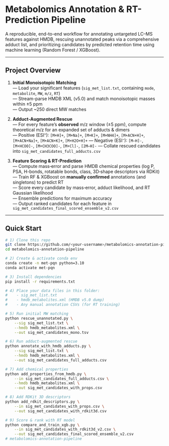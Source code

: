 # Metabolomics Annotation & RT-Prediction Pipeline

A reproducible, end-to-end workflow for annotating untargeted LC–MS features against HMDB, rescuing unannotated peaks via a comprehensive adduct list, and prioritizing candidates by predicted retention time using machine learning (Random Forest / XGBoost).

---

## Project Overview

1. **Initial Monoisotopic Matching**  
   — Load your significant features (`sig_met_list.txt`, containing `mode`, `metabolite`, `MW`, `m/z`, `RT`)  
   — Stream-parse HMDB XML (v5.0) and match monoisotopic masses within ±5 ppm  
   — Output ~250 direct MW matches

2. **Adduct-Augmented Rescue**  
   — For every feature’s **observed** m/z window (±5 ppm), compute theoretical m/z for an expanded set of adducts & dimers  
   — Positive (ESI⁺): `[M+H]+`, `[M+Na]+`, `[M+K]+`, `[M+NH4]+`,  `[M+ACN+H]+`, `[M+ACN+Na]+`, `[M+ACN+K]+`, `[M+H2O+H]+`
   — Negative (ESI⁻): `[M–H]-`, `[M+HCOO]-`, `[M+CH3COO]-`, `[M+Cl]-`, `[2M–H]-`
   — Collate rescued candidates into `sig_met_candidates_full_adducts.csv`

4. **Feature Scoring & RT-Prediction**  
   — Compute mass‐error and parse HMDB chemical properties (log P, PSA, H-bonds, rotatable bonds, class, 3D‐shape descriptors via RDKit)  
   — Train RF & XGBoost on **manually confirmed** annotations (and singletons) to predict RT  
   — Score every candidate by mass‐error, adduct likelihood, and RT Gaussian likelihood  
   — Ensemble predictions for maximum accuracy  
   — Output ranked candidates for each feature in `sig_met_candidates_final_scored_ensemble_v2.csv`

---

## Quick Start

```bash
# 1) Clone this repo
git clone https://github.com/<your-username>/metabolomics-annotation-pipeline.git
cd metabolomics-annotation-pipeline

# 2) Create & activate conda env
conda create -n met-pqn python=3.10
conda activate met-pqn

# 3) Install dependencies
pip install -r requirements.txt

# 4) Place your data files in this folder:
#    - sig_met_list.txt
#    - hmdb_metabolites.xml (HMDB v5.0 dump)
#    - Any manual annotation CSVs (for RT training)

# 5) Run initial MW matching
python rescue_unannotated.py \
    --sig sig_met_list.txt \
    --hmdb hmdb_metabolites.xml \
    --out sig_met_candidates_mono.tsv

# 6) Run adduct-augmented rescue
python annotate_with_hmdb_adducts.py \
    --sig sig_met_list.txt \
    --hmdb hmdb_metabolites.xml \
    --out sig_met_candidates_full_adducts.csv

# 7) Add chemical properties
python add_properties_from_hmdb.py \
    --in sig_met_candidates_full_adducts.csv \
    --hmdb hmdb_metabolites.xml \
    --out sig_met_candidates_with_props.csv

# 8) Add RDKit 3D descriptors
python add_rdkit_descriptors.py \
    --in sig_met_candidates_with_props.csv \
    --out sig_met_candidates_with_rdkit3d.csv

# 9) Score & rank with RT model
python compare_and_train_xgb.py \
    --in sig_met_candidates_with_rdkit3d_v2.csv \
    --out sig_met_candidates_final_scored_ensemble_v2.csv
# metabolomics-annotation-pipeline
